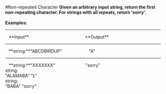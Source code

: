 #Non-repeated Character
**Given an arbitrary input string, return the first non-repeating character. For strings with all repeats, return 'sorry'.**
<br />
<br />
**Examples:**
<hr />
&nbsp;&nbsp;&nbsp;**Input**&nbsp;&nbsp;&nbsp;&nbsp;&nbsp;&nbsp;&nbsp;&nbsp;&nbsp;&nbsp;&nbsp;&nbsp;&nbsp;&nbsp;&nbsp;&nbsp;&nbsp;&nbsp;&nbsp;&nbsp;&nbsp;&nbsp;&nbsp;&nbsp;&nbsp;&nbsp;&nbsp;&nbsp;&nbsp;&nbsp;&nbsp;&nbsp;&nbsp;&nbsp;&nbsp;&nbsp;&nbsp;&nbsp;&nbsp;&nbsp;&nbsp;&nbsp;&nbsp;&nbsp;&nbsp;&nbsp;**Output**
<hr />
&nbsp;&nbsp;&nbsp;**string:**"ABCDBIRDUP"&nbsp;&nbsp;&nbsp;&nbsp;&nbsp;&nbsp;&nbsp;&nbsp;&nbsp;&nbsp;&nbsp;&nbsp;&nbsp;&nbsp;&nbsp;&nbsp;&nbsp;&nbsp;&nbsp;&nbsp;&nbsp;&nbsp;"A"
<hr />
&nbsp;&nbsp;&nbsp;**string:**"XXXXXXX"&nbsp;&nbsp;&nbsp;&nbsp;&nbsp;&nbsp;&nbsp;&nbsp;&nbsp;&nbsp;&nbsp;&nbsp;&nbsp;&nbsp;&nbsp;&nbsp;&nbsp;&nbsp;&nbsp;&nbsp;&nbsp;&nbsp;&nbsp;&nbsp;&nbsp;"sorry"
<br />
string:
<br />
"ALAMABA"	"L"
<br />
string:
<br />
"BABA"	"sorry"
